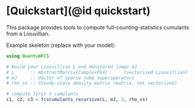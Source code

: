 # [Quickstart](@id quickstart)

This package provides tools to compute full-counting-statistics cumulants from a Liouvillian.

Example skeleton (replace with your model):

```julia
using QuantumFCS

# Build your Liouvillian L and monitored jumps mJ
# L      :: AbstractMatrix{ComplexF64}      (vectorized Liouvillian)
# mJ     :: Vector of sparse jump superoperators
# rho_ss :: Steady-state density matrix (matrix, not vectorized)

# compute first 3 cumulants
c1, c2, c3 = fcscumulants_recursive(L, mJ, 3, rho_ss)
```
